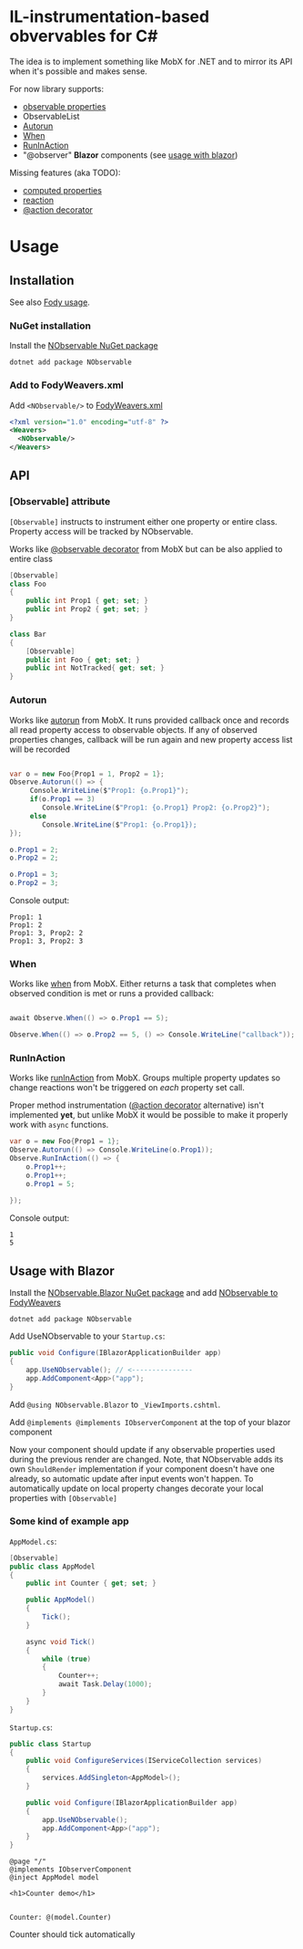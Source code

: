 # IL-instrumentation-based obvervables for C#

The idea is to implement something like MobX for .NET and to mirror its API when it's possible and makes sense.

For now library supports:

- [observable properties](#observable-attribute)
- ObservableList<T>
- [Autorun](#autorun)
- [When](#when)
- [RunInAction](#runinaction)
- "@observer" **Blazor** components (see [usage with blazor](#usage-with-blazor))

Missing features (aka TODO):

- [computed properties](https://mobx.js.org/refguide/computed-decorator.html)
- [reaction](https://mobx.js.org/refguide/reaction.html)
- [@action decorator](https://mobx.js.org/refguide/action.html)


# Usage

## Installation

See also [Fody usage](https://github.com/Fody/Fody#usage).

### NuGet installation

Install the [NObservable NuGet package](https://nuget.org/packages/NObservable/)

```
dotnet add package NObservable
```


### Add to FodyWeavers.xml

Add `<NObservable/>` to [FodyWeavers.xml](https://github.com/Fody/Fody#add-fodyweaversxml)

```xml
<?xml version="1.0" encoding="utf-8" ?>
<Weavers>
  <NObservable/>
</Weavers>
```

## API

### [Observable] attribute

`[Observable]` instructs to instrument either one property or entire class. 
Property access will be tracked by NObservable.

Works like [@observable decorator](https://mobx.js.org/refguide/observable-decorator.html) from MobX but can be also applied to entire class

```cs
[Observable]
class Foo
{
    public int Prop1 { get; set; }
    public int Prop2 { get; set; }
}
```


```cs
class Bar
{
    [Observable]
    public int Foo { get; set; }
    public int NotTracked{ get; set; }
}

``` 


### Autorun

Works like [autorun](https://mobx.js.org/refguide/autorun.html) from MobX. 
It runs provided callback once and records all read property access to observable objects. 
If any of observed properties changes, callback will be run again and new property access list will be recorded


```cs

var o = new Foo{Prop1 = 1, Prop2 = 1};
Observe.Autorun(() => {
     Console.WriteLine($"Prop1: {o.Prop1}");
     if(o.Prop1 == 3)
        Console.WriteLine($"Prop1: {o.Prop1} Prop2: {o.Prop2}");
     else
        Console.WriteLine($"Prop1: {o.Prop1});    
});

o.Prop1 = 2;
o.Prop2 = 2;

o.Prop1 = 3;
o.Prop2 = 3;

```

Console output:

```
Prop1: 1
Prop1: 2
Prop1: 3, Prop2: 2
Prop1: 3, Prop2: 3
```


### When

Works like [when](https://mobx.js.org/refguide/autorun.html) from MobX. 
Either returns a task that completes when observed condition is met or runs a provided callback:

```cs

await Observe.When(() => o.Prop1 == 5);

Observe.When(() => o.Prop2 == 5, () => Console.WriteLine("callback"));

```

### RunInAction

Works like [runInAction](https://mobx.js.org/best/actions.html#the-runinaction-utility) from MobX.
Groups multiple property updates so change reactions won't be triggered on *each* property set call.

Proper method instrumentation ([@action decorator](https://mobx.js.org/refguide/action.html) alternative)
isn't implemented **yet**, but unlike MobX it would be possible to make it properly work with `async` functions.

```cs
var o = new Foo{Prop1 = 1};
Observe.Autorun(() => Console.WriteLine(o.Prop1));
Observe.RunInAction(() => {
    o.Prop1++;
    o.Prop1++;
    o.Prop1 = 5;
    
});

```

Console output:
```
1
5
```


## Usage with Blazor

Install the [NObservable.Blazor NuGet package](https://nuget.org/packages/NObservable.Blazor/) 
and add [NObservable to FodyWeavers](#add-to-fodyweaversxml)

```
dotnet add package NObservable
```

Add UseNObservable to your `Startup.cs`:

```cs
public void Configure(IBlazorApplicationBuilder app)
{
    app.UseNObservable(); // <---------------
    app.AddComponent<App>("app");
}
```

Add `@using NObservable.Blazor` to `_ViewImports.cshtml`.


Add `@implements @implements IObserverComponent` at the top of your blazor component



Now your component should update if any observable properties used during the previous render are changed. 
Note, that NObservable adds its own `ShouldRender` implementation if your component doesn't have one already,
so automatic update after input events won't happen. 
To automatically update on local property changes decorate your local properties with `[Observable]`


### Some kind of example app

`AppModel.cs`:

```cs
[Observable]
public class AppModel
{
    public int Counter { get; set; }

    public AppModel()
    {
        Tick();
    }

    async void Tick()
    {
        while (true)
        {
            Counter++;
            await Task.Delay(1000);
        }
    }
}

```

`Startup.cs`:
```cs
public class Startup
{
    public void ConfigureServices(IServiceCollection services)
    {
        services.AddSingleton<AppModel>();
    }

    public void Configure(IBlazorApplicationBuilder app)
    {
        app.UseNObservable();
        app.AddComponent<App>("app");
    }
}
```

```cshtml
@page "/"
@implements IObserverComponent
@inject AppModel model

<h1>Counter demo</h1>


Counter: @(model.Counter)
```

Counter should tick automatically
